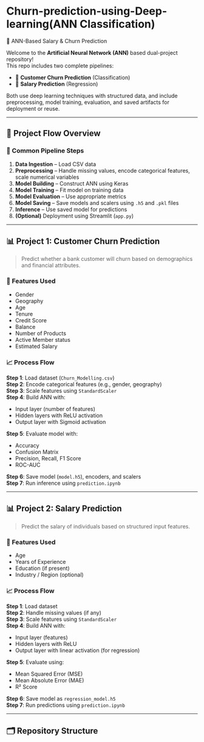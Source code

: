 # Churn-prediction-using-Deep-learning(ANN Classification)
🤖 ANN-Based Salary & Churn Prediction

Welcome to the **Artificial Neural Network (ANN)** based dual-project repository!  
This repo includes two complete pipelines:

- 🧾 **Customer Churn Prediction** (Classification)
- 💼 **Salary Prediction** (Regression)

Both use deep learning techniques with structured data, and include preprocessing, model training, evaluation, and saved artifacts for deployment or reuse.

---

## 🧭 Project Flow Overview

### 🔄 Common Pipeline Steps

1. **Data Ingestion** – Load CSV data
2. **Preprocessing** – Handle missing values, encode categorical features, scale numerical variables
3. **Model Building** – Construct ANN using Keras
4. **Model Training** – Fit model on training data
5. **Model Evaluation** – Use appropriate metrics
6. **Model Saving** – Save models and scalers using `.h5` and `.pkl` files
7. **Inference** – Use saved model for predictions
8. **(Optional)** Deployment using Streamlit (`app.py`)

---

## 📊 Project 1: Customer Churn Prediction

> Predict whether a bank customer will churn based on demographics and financial attributes.

### 🧾 Features Used
- Gender
- Geography
- Age
- Tenure
- Credit Score
- Balance
- Number of Products
- Active Member status
- Estimated Salary

### 📈 Process Flow

**Step 1**: Load dataset (`Churn_Modelling.csv`)  
**Step 2**: Encode categorical features (e.g., gender, geography)  
**Step 3**: Scale features using `StandardScaler`  
**Step 4**: Build ANN with:
- Input layer (number of features)
- Hidden layers with ReLU activation
- Output layer with Sigmoid activation

**Step 5**: Evaluate model with:
- Accuracy
- Confusion Matrix
- Precision, Recall, F1 Score
- ROC-AUC

**Step 6**: Save model (`model.h5`), encoders, and scalers  
**Step 7**: Run inference using `prediction.ipynb`

---

## 📊 Project 2: Salary Prediction

> Predict the salary of individuals based on structured input features.

### 🧾 Features Used
- Age
- Years of Experience
- Education (if present)
- Industry / Region (optional)

### 📈 Process Flow

**Step 1**: Load dataset  
**Step 2**: Handle missing values (if any)  
**Step 3**: Scale features using `StandardScaler`  
**Step 4**: Build ANN with:
- Input layer (features)
- Hidden layers with ReLU
- Output layer with linear activation (for regression)

**Step 5**: Evaluate using:
- Mean Squared Error (MSE)
- Mean Absolute Error (MAE)
- R² Score

**Step 6**: Save model as `regression_model.h5`  
**Step 7**: Run predictions using `prediction.ipynb`

---

## 🗂️ Repository Structure

